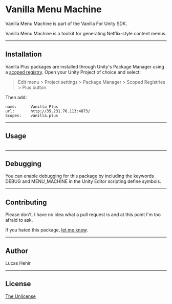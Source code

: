 # Vanilla Menu Machine

Vanilla Menu Machine is part of the Vanilla For Unity SDK.

Vanilla Menu Machine is a toolkit for generating Netflix-style content menus.

---

## Installation

Vanilla Plus packages are installed through Unity's Package Manager using a [scoped registry](https://docs.unity3d.com/Manual/upm-scoped.html). Open your Unity Project of choice and select:

> Edit menu > Project settings > Package Manager > Scoped Registries > Plus button

Then add:


	name:      Vanilla Plus
	url:       http://35.231.76.113:4873/
	Scopes:    vanilla.plus

---

## Usage

```csharp

```

---

## Debugging

You can enable debugging for this package by including the keywords DEBUG and MENU_MACHINE in the Unity Editor scripting define symbols.

---

## Contributing
Please don't. I have no idea what a pull request is and at this point I'm too afraid to ask.

If you hated this package, [let me know](mailto:lucas@vanilla.plus).

---

## Author

Lucas Hehir

---

## License
[The Unlicense](https://unlicense.org/)